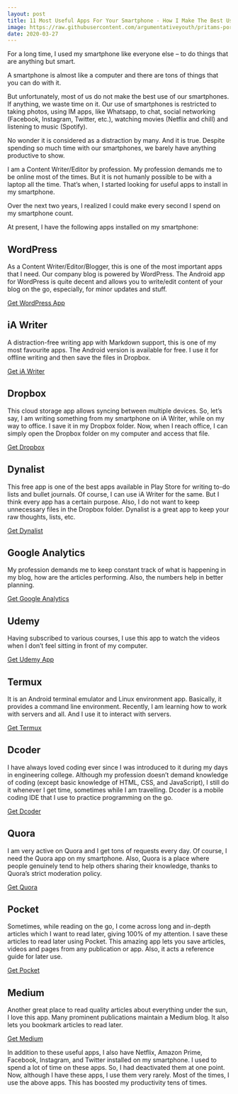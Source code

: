 ```yaml
---
layout: post
title: 11 Most Useful Apps For Your Smartphone - How I Make The Best Use Of My Smartphone?
image: https://raw.githubusercontent.com/argumentativeyouth/pritams-portfolio/master/assets/img/Apps%20That%20I%20Use%20How%20I%20Make%20The%20Best%20Use%20Of%20My%20Smartphone.jpg
date: 2020-03-27
---
```

For a long time, I used my smartphone like everyone else – to do things that are anything but smart.

A smartphone is almost like a computer and there are tons of things that you can do with it.

But unfortunately, most of us do not make the best use of our smartphones. If anything, we waste time on it. Our use of smartphones is restricted to taking photos, using IM apps, like Whatsapp, to chat, social networking (Facebook, Instagram, Twitter, etc.), watching movies (Netflix and chill) and listening to music (Spotify). 

No wonder it is considered as a distraction by many. And it is true. Despite spending so much time with our smartphones, we barely have anything productive to show.

I am a Content Writer/Editor by profession. My profession demands me to be online most of the times. But it is not humanly possible to be with a laptop all the time. That’s when, I started looking for useful apps to install in my smartphone.

Over the next two years, I realized I could make every second I spend on my smartphone count.

At present, I have the following apps installed on my smartphone:

## WordPress

As a Content Writer/Editor/Blogger, this is one of the most important apps that I need. Our company blog is powered by WordPress. The Android app for WordPress is quite decent and allows you to write/edit content of your blog on the go, especially, for minor updates and stuff.

[Get WordPress App](https://play.google.com/store/apps/details?id=org.wordpress.android&hl=en_IN)

## iA Writer

A distraction-free writing app with Markdown support, this is one of my most favourite apps. The Android version is available for free. I use it for offline writing and then save the files in Dropbox.

[Get iA Writer](https://play.google.com/store/apps/details?id=net.ia.iawriter&hl=en_IN)

## Dropbox

This cloud storage app allows syncing between multiple devices. So, let’s say, I am writing something from my smartphone on iA Writer, while on my way to office. I save it in my Dropbox folder. Now, when I reach office, I can simply open the Dropbox folder on my computer and access that file.

[Get Dropbox](https://play.google.com/store/apps/details?id=com.dropbox.android&hl=en_IN)

## Dynalist

This free app is one of the best apps available in Play Store for writing to-do lists and bullet journals. Of course, I can use iA Writer for the same. But I think every app has a certain purpose. Also, I do not want to keep unnecessary files in the Dropbox folder. Dynalist is a great app to keep your raw thoughts, lists, etc.

[Get Dynalist](https://play.google.com/store/apps/details?id=io.dynalist&hl=en_IN)

## Google Analytics

My profession demands me to keep constant track of what is happening in my blog, how are the articles performing. Also, the numbers help in better planning.

[Get Google Analytics](https://play.google.com/store/apps/details?id=com.google.android.apps.giant&hl=en_IN)

## Udemy

Having subscribed to various courses, I use this app to watch the videos when I don’t feel sitting in front of my computer. 

[Get Udemy App](https://play.google.com/store/apps/details?id=com.udemy.android&hl=en_IN)

## Termux

It is an Android terminal emulator and Linux environment app. Basically, it provides a command line environment. Recently, I am learning how to work with servers and all. And I use it to interact with servers. 

[Get Termux](https://play.google.com/store/apps/details?id=com.termux&hl=en_IN)

## Dcoder

I have always loved coding ever since I was introduced to it during my days in engineering college. Although my profession doesn’t demand knowledge of coding (except basic knowledge of HTML, CSS, and JavaScript), I still do it whenever I get time, sometimes while I am travelling. Dcoder is a mobile coding IDE that I use to practice programming on the go.

[Get Dcoder](https://play.google.com/store/apps/details?id=com.paprbit.dcoder&hl=en_IN)

## Quora

I am very active on Quora and I get tons of requests every day. Of course, I need the Quora app on my smartphone. Also, Quora is a place where people genuinely tend to help others sharing their knowledge, thanks to Quora’s strict moderation policy. 

[Get Quora](https://play.google.com/store/apps/details?id=com.quora.android&hl=en_IN)

## Pocket

Sometimes, while reading on the go, I come across long and in-depth articles which I want to read later, giving 100% of my attention. I save these articles to read later using Pocket. This amazing app lets you save articles, videos and pages from any publication or app. Also, it acts a reference guide for later use.

[Get Pocket](https://play.google.com/store/apps/details?id=com.ideashower.readitlater.pro&hl=en_IN)

## Medium

Another great place to read quality articles about everything under the sun, I love this app. Many prominent publications maintain a Medium blog. It also lets you bookmark articles to read later.

[Get Medium](https://play.google.com/store/apps/details?id=com.medium.reader&hl=en_IN)

In addition to these useful apps, I also have Netflix, Amazon Prime, Facebook, Instagram, and Twitter installed on my smartphone. I used to spend a lot of time on these apps. So, I had deactivated them at one point. Now, although I have these apps, I use them very rarely. Most of the times, I use the above apps. This has boosted my productivity tens of times.
 

